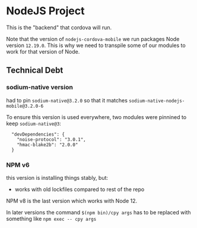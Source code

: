 # NodeJS Project

This is the "backend" that cordova will run.

Note that the version of `nodejs-cordova-mobile` we run packages Node version `12.19.0`.
This is why we need to transpile some of our modules to work for that version of Node.


## Technical Debt

### sodium-native version

had to pin `sodium-native@3.2.0` so that it matches `sodium-native-nodejs-mobile@3.2.0-6`

To ensure this version is used everywhere, two modules were pinnined to keep `sodium-native@3`:
```
  "devDependencies": {
    "noise-protocol": "3.0.1",
    "hmac-blake2b": "2.0.0"
  }
```



### NPM v6

this version is installing things stably, but:
- works with old lockfiles compared to rest of the repo

NPM v8 is the last version which works with Node 12.

In later versions the command `$(npm bin)/cpy args` has to be replaced with something like
`npm exec -- cpy args`


